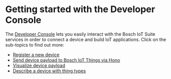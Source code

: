 # Getting started with the Developer Console

The [Developer Console](https://console.bosch-iot-suite.com) lets you easily interact with the Bosch IoT Suite services in order to connect a device and build IoT applications. Click on the sub-topics to find out more: 

* [Register a new device](Documentation/DevConsole/register_new.md)
* [Send device payload to Bosch IoT Things via Hono](Documentation/DevConsole/send_telemetry_data.md)
* [Visualize device payload](Documentation/DevConsole/visualize_data.md)
* [Describe a device with thing types](Documentation/DevConsole/create_thingtype.md)

